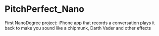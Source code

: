 # PitchPerfect_Nano
First NanoDegree project:  iPhone app that records a conversation plays it back to make you sound like a chipmunk, Darth Vader and other effects 
